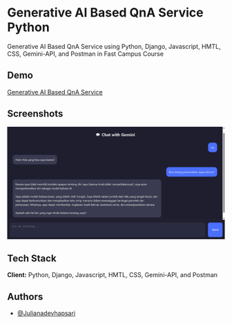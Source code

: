 # Generative AI Based QnA Service Python

Generative AI Based QnA Service using Python, Django, Javascript, HMTL, CSS, Gemini-API, and Postman in Fast Campus Course

## Demo

[Generative AI Based QnA Service](https://generative-ai-based-qna-service-python.onrender.com/gemini/)

## Screenshots

![Generative AI Based QnA Service](https://github.com/JulianaDeviHapsari/Generative-AI-Based-QnA-Service-Python/blob/master/Screenshot%202025-09-13%20154627.png)

## Tech Stack

**Client:** Python, Django, Javascript, HMTL, CSS, Gemini-API, and Postman
## Authors

- [@Julianadevhapsari](https://github.com/JulianaDeviHapsari/)
